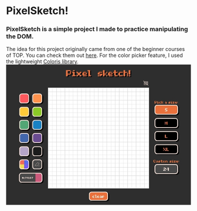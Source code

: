 # PixelSketch!
### PixelSketch is a simple project I made to practice manipulating the DOM.
The idea for this project originally came from one of the beginner courses of TOP. You can check them out [here](https://github.com/TheOdinProject). For the color picker feature, I used the lightweight [Coloris library](https://github.com/mdbassit/Coloris). 
![page screenshot](/images/screenshot.jpg)